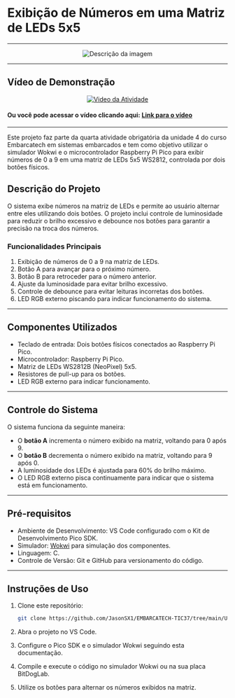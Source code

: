 # Exibição de Números em uma Matriz de LEDs 5x5

---

<div align="center">
  <img src="https://github.com/user-attachments/assets/f60302d4-a989-43ed-bc72-693ee507aac9" alt="Descrição da imagem">
</div>

---

## Vídeo de Demonstração


<p align="center">
  <a href="https://youtu.be/uTl-7Aydqb8">
    <img src="https://img.youtube.com/vi/uTl-7Aydqb8/0.jpg" alt="Video da Atividade">
  </a>
</p>

#### Ou você pode acessar o vídeo clicando aqui: [Link para o vídeo](https://youtu.be/uTl-7Aydqb8)

---

Este projeto faz parte da quarta atividade obrigatória da unidade 4 do curso Embarcatech em sistemas embarcados e tem como objetivo utilizar o simulador Wokwi e o microcontrolador Raspberry Pi Pico para exibir números de 0 a 9 em uma matriz de LEDs 5x5 WS2812, controlada por dois botões físicos.

## Descrição do Projeto

O sistema exibe números na matriz de LEDs e permite ao usuário alternar entre eles utilizando dois botões. O projeto inclui controle de luminosidade para reduzir o brilho excessivo e debounce nos botões para garantir a precisão na troca dos números.

### Funcionalidades Principais

1. Exibição de números de 0 a 9 na matriz de LEDs.
2. Botão A para avançar para o próximo número.
3. Botão B para retroceder para o número anterior.
4. Ajuste da luminosidade para evitar brilho excessivo.
5. Controle de debounce para evitar leituras incorretas dos botões.
6. LED RGB externo piscando para indicar funcionamento do sistema.

---

## Componentes Utilizados

- Teclado de entrada: Dois botões físicos conectados ao Raspberry Pi Pico.
- Microcontrolador: Raspberry Pi Pico.
- Matriz de LEDs WS2812B (NeoPixel) 5x5.
- Resistores de pull-up para os botões.
- LED RGB externo para indicar funcionamento.

---

## Controle do Sistema

O sistema funciona da seguinte maneira:

- O **botão A** incrementa o número exibido na matriz, voltando para 0 após 9.
- O **botão B** decrementa o número exibido na matriz, voltando para 9 após 0.
- A luminosidade dos LEDs é ajustada para 60% do brilho máximo.
- O LED RGB externo pisca continuamente para indicar que o sistema está em funcionamento.

---

## Pré-requisitos

- Ambiente de Desenvolvimento: VS Code configurado com o Kit de Desenvolvimento Pico SDK.
- Simulador: [Wokwi](https://wokwi.com) para simulação dos componentes.
- Linguagem: C.
- Controle de Versão: Git e GitHub para versionamento do código.

---

## Instruções de Uso

1. Clone este repositório:
   ```bash
   git clone https://github.com/JasonSX1/EMBARCATECH-TIC37/tree/main/U4T4-WLS

2. Abra o projeto no VS Code.

3. Configure o Pico SDK e o simulador Wokwi seguindo esta documentação.

4. Compile e execute o código no simulador Wokwi ou na sua placa BitDogLab.

5. Utilize os botões para alternar os números exibidos na matriz.
